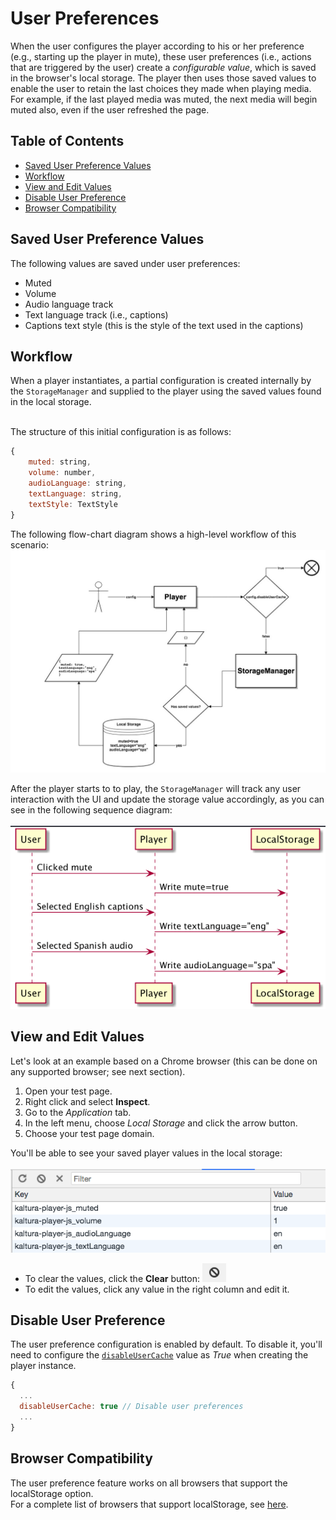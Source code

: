 # User Preferences  

When the user configures the player according to his or her preference (e.g., starting up the player in mute), these user preferences (i.e., actions that are triggered by the user) create a *configurable value*,  which is saved in the browser's local storage. The player then uses those saved values to enable the user to retain the last choices they made when playing media.
<br>For example, if the last played media was muted, the next media will begin muted also, even if the user refreshed the page.

## Table of Contents
  * [Saved User Preference Values](#saved-user-preference-values)
  * [Workflow](#workflow)
  * [View and Edit Values](#view-and-edit-values)
  * [Disable User Preference](#disable-user-preference)
  * [Browser Compatibility](#browser-compatibility)
  
## Saved User Preference Values

The following values are saved under user preferences:
* Muted
* Volume
* Audio language track
* Text language track (i.e., captions)
* Captions text style (this is the style of the text used in the captions)

## Workflow  

When a player instantiates, a partial configuration is created internally by the `StorageManager` and supplied to the player using the saved values found in the local storage.

<br>The structure of this initial configuration is as follows:
```js
{
	muted: string,
	volume: number,
	audioLanguage: string,
	textLanguage: string,
	textStyle: TextStyle
}
```

The following flow-chart diagram shows a high-level workflow of this scenario:
![setup-flow-local-storage](./images/setup-flow-local-storage.jpg)

After the player starts to to play, the `StorageManager` will track any user interaction with the UI and update the storage value accordingly, as you can see in the following sequence diagram:
<br><br>
![save-value-flow-local-storage](./images/save-value-flow-local-storage.png)


## View and Edit Values  
Let's look at an example based on a Chrome browser (this can be done on any supported browser; see next section).

1. Open your test page.
2. Right click and select **Inspect**.
3. Go to the _Application_ tab.
4. In the left menu, choose _Local Storage_ and click the arrow button.
5. Choose your test page domain.

You'll be able to see your saved player values in the local storage:
<br><br>
![chrome-local-storage](./images/chrome-local-storage.png)

* To clear the values, click the **Clear** button:
![clear-button-local-storage](./images/clear-button-local-storage.png)
* To edit the values, click any value in the right column and edit it.

## Disable User Preference 

The user preference configuration is enabled by default. To disable it, you'll need to configure the [`disableUserCache`](./configuration.md#configdisableusercache) value as *True* when creating the player instance.

```js
{
  ...
  disableUserCache: true // Disable user preferences
  ...
}
```

## Browser Compatibility  

The user preference feature works on all browsers that support the localStorage option.
<br>For a complete list of browsers that support localStorage, see [here](https://developer.mozilla.org/en-US/docs/Web/API/Window/localStorage).

